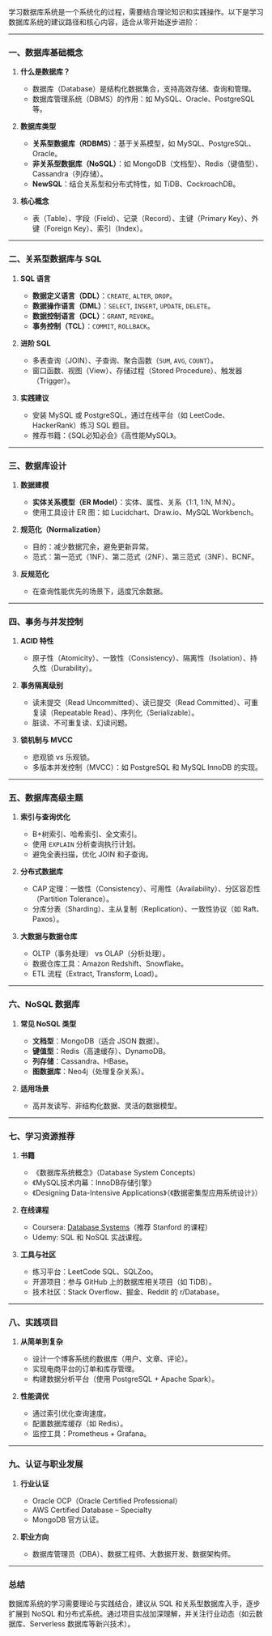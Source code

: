 学习数据库系统是一个系统化的过程，需要结合理论知识和实践操作。以下是学习数据库系统的建议路径和核心内容，适合从零开始逐步进阶：

---

### **一、数据库基础概念**
1. **什么是数据库？**  
   - 数据库（Database）是结构化数据集合，支持高效存储、查询和管理。
   - 数据库管理系统（DBMS）的作用：如 MySQL、Oracle、PostgreSQL 等。

2. **数据库类型**  
   - **关系型数据库（RDBMS）**：基于关系模型，如 MySQL、PostgreSQL、Oracle。
   - **非关系型数据库（NoSQL）**：如 MongoDB（文档型）、Redis（键值型）、Cassandra（列存储）。
   - **NewSQL**：结合关系型和分布式特性，如 TiDB、CockroachDB。

3. **核心概念**  
   - 表（Table）、字段（Field）、记录（Record）、主键（Primary Key）、外键（Foreign Key）、索引（Index）。

---

### **二、关系型数据库与 SQL**
1. **SQL 语言**  
   - **数据定义语言（DDL）**：`CREATE`, `ALTER`, `DROP`。
   - **数据操作语言（DML）**：`SELECT`, `INSERT`, `UPDATE`, `DELETE`。
   - **数据控制语言（DCL）**：`GRANT`, `REVOKE`。
   - **事务控制（TCL）**：`COMMIT`, `ROLLBACK`。

2. **进阶 SQL**  
   - 多表查询（JOIN）、子查询、聚合函数（`SUM`, `AVG`, `COUNT`）。
   - 窗口函数、视图（View）、存储过程（Stored Procedure）、触发器（Trigger）。

3. **实践建议**  
   - 安装 MySQL 或 PostgreSQL，通过在线平台（如 LeetCode、HackerRank）练习 SQL 题目。
   - 推荐书籍：《SQL必知必会》《高性能MySQL》。

---

### **三、数据库设计**
1. **数据建模**  
   - **实体关系模型（ER Model）**：实体、属性、关系（1:1, 1:N, M:N）。
   - 使用工具设计 ER 图：如 Lucidchart、Draw.io、MySQL Workbench。

2. **规范化（Normalization）**  
   - 目的：减少数据冗余，避免更新异常。
   - 范式：第一范式（1NF）、第二范式（2NF）、第三范式（3NF）、BCNF。

3. **反规范化**  
   - 在查询性能优先的场景下，适度冗余数据。

---

### **四、事务与并发控制**
1. **ACID 特性**  
   - 原子性（Atomicity）、一致性（Consistency）、隔离性（Isolation）、持久性（Durability）。

2. **事务隔离级别**  
   - 读未提交（Read Uncommitted）、读已提交（Read Committed）、可重复读（Repeatable Read）、序列化（Serializable）。
   - 脏读、不可重复读、幻读问题。

3. **锁机制与 MVCC**  
   - 悲观锁 vs 乐观锁。
   - 多版本并发控制（MVCC）：如 PostgreSQL 和 MySQL InnoDB 的实现。

---

### **五、数据库高级主题**
1. **索引与查询优化**  
   - B+树索引、哈希索引、全文索引。
   - 使用 `EXPLAIN` 分析查询执行计划。
   - 避免全表扫描，优化 JOIN 和子查询。

2. **分布式数据库**  
   - CAP 定理：一致性（Consistency）、可用性（Availability）、分区容忍性（Partition Tolerance）。
   - 分库分表（Sharding）、主从复制（Replication）、一致性协议（如 Raft、Paxos）。

3. **大数据与数据仓库**  
   - OLTP（事务处理） vs OLAP（分析处理）。
   - 数据仓库工具：Amazon Redshift、Snowflake。
   - ETL 流程（Extract, Transform, Load）。

---

### **六、NoSQL 数据库**
1. **常见 NoSQL 类型**  
   - **文档型**：MongoDB（适合 JSON 数据）。
   - **键值型**：Redis（高速缓存）、DynamoDB。
   - **列存储**：Cassandra、HBase。
   - **图数据库**：Neo4j（处理复杂关系）。

2. **适用场景**  
   - 高并发读写、非结构化数据、灵活的数据模型。

---

### **七、学习资源推荐**
1. **书籍**  
   - 《数据库系统概念》（Database System Concepts）  
   - 《MySQL技术内幕：InnoDB存储引擎》  
   - 《Designing Data-Intensive Applications》（《数据密集型应用系统设计》）

2. **在线课程**  
   - Coursera: [Database Systems](https://www.coursera.org/specializations/database-systems)（推荐 Stanford 的课程）  
   - Udemy: SQL 和 NoSQL 实战课程。

3. **工具与社区**  
   - 练习平台：LeetCode SQL、SQLZoo。  
   - 开源项目：参与 GitHub 上的数据库相关项目（如 TiDB）。  
   - 技术社区：Stack Overflow、掘金、Reddit 的 r/Database。

---

### **八、实践项目**
1. **从简单到复杂**  
   - 设计一个博客系统的数据库（用户、文章、评论）。  
   - 实现电商平台的订单和库存管理。  
   - 构建数据分析平台（使用 PostgreSQL + Apache Spark）。

2. **性能调优**  
   - 通过索引优化查询速度。  
   - 配置数据库缓存（如 Redis）。  
   - 监控工具：Prometheus + Grafana。

---

### **九、认证与职业发展**
1. **行业认证**  
   - Oracle OCP（Oracle Certified Professional）  
   - AWS Certified Database – Specialty  
   - MongoDB 官方认证。

2. **职业方向**  
   - 数据库管理员（DBA）、数据工程师、大数据开发、数据架构师。

---

### **总结**
数据库系统的学习需要理论与实践结合，建议从 SQL 和关系型数据库入手，逐步扩展到 NoSQL 和分布式系统。通过项目实战加深理解，并关注行业动态（如云数据库、Serverless 数据库等新兴技术）。